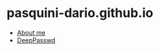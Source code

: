 # pasquini-dario.github.io
* <a href="https://pasquini-dario.github.io/me/">About me</a>
* <a href="https://pasquini-dario.github.io/DeepPasswd/">DeepPasswd</a>
